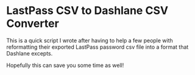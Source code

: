 # LastPass CSV to Dashlane CSV Converter

This is a quick script I wrote after having to help a few people with reformatting their exported LastPass password csv file into a format that Dashlane excepts.

Hopefully this can save you some time as well!
